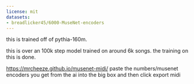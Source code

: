 ```yaml
---
license: mit
datasets:
- breadlicker45/6000-MuseNet-encoders
---
```

this is trained off of pythia-160m.

this is over an 100k step model trained on around 6k songs.
the training on this is done.

https://mrcheeze.github.io/musenet-midi/ paste the numbers/musenet encoders you get from the ai into the big box and then click export midi 
